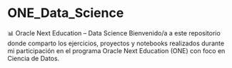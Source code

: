 # ONE_Data_Science
📊 Oracle Next Education – Data Science Bienvenido/a a este repositorio donde comparto los ejercicios, proyectos y notebooks realizados durante mi participación en el programa Oracle Next Education (ONE) con foco en Ciencia de Datos.
